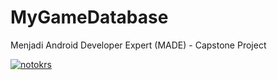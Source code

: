 # MyGameDatabase
Menjadi Android Developer Expert (MADE) - Capstone Project

[![notokrs](https://circleci.com/gh/rusnoto/MyGameDatabase.svg?style=shield)](https://circleci.com/gh/notokrs/MyGameDatabase)
